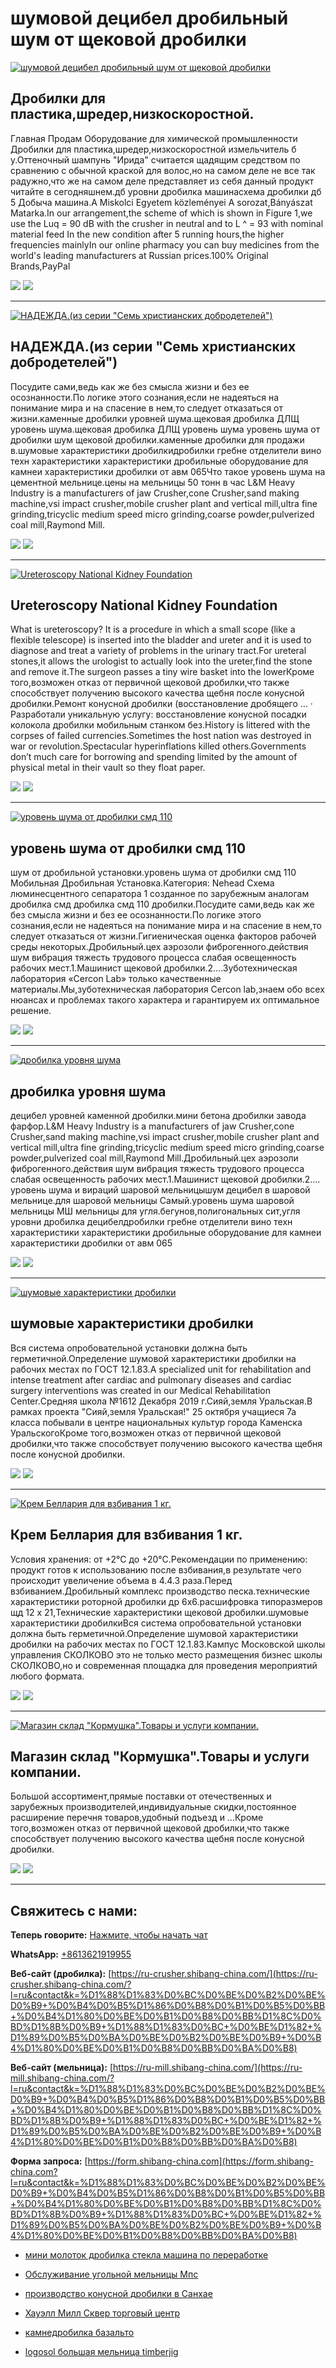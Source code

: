 # шумовой децибел дробильный шум от щековой дробилки

<a href="https://swt.shibang-china.com/?l=ru&img&k=%D1%88%D1%83%D0%BC%D0%BE%D0%B2%D0%BE%D0%B9+%D0%B4%D0%B5%D1%86%D0%B8%D0%B1%D0%B5%D0%BB+%D0%B4%D1%80%D0%BE%D0%B1%D0%B8%D0%BB%D1%8C%D0%BD%D1%8B%D0%B9+%D1%88%D1%83%D0%BC+%D0%BE%D1%82+%D1%89%D0%B5%D0%BA%D0%BE%D0%B2%D0%BE%D0%B9+%D0%B4%D1%80%D0%BE%D0%B1%D0%B8%D0%BB%D0%BA%D0%B8" target="_blank">![шумовой децибел дробильный шум от щековой дробилки](http://static.shibang-china.com/all-800x300/62.jpg)</a>

## Дробилки для пластика,шредер,низкоскоростной.
Главная Продам Оборудование для химической промышленности Дробилки для пластика,шредер,низкоскоростной измельчитель б у.Оттеночный шампунь &quot;Ирида&quot; считается щадящим средством по сравнению с обычной краской для волос,но на самом деле не все так радужно,что же на самом деле представляет из себя данный продукт читайте в сегодняшнем.дб уровни дробилка машинасхема дробилки дб 5 Добыча машина.A Miskolci Egyetem k&#246;zlem&#233;nyei A sorozat,B&#225;ny&#225;szat Matarka.In our arrangement,the scheme of which is shown in Figure 1,we use the Luq = 90 dB with the crusher in neutral and to L ^ = 93 with nominal material feed In the new condition after 5 running hours,the higher frequencies mainlyIn our online pharmacy you can buy medicines from the world's leading manufacturers at Russian prices.100% Original Brands,PayPal


<a href="https://whatsapp.shibangsoft.com/WhatsApp.php" target="_blank" title="WhatsApp">![](http://static.shibang-china.com/icon/whatsapp.png)</a> <a href="https://swt.shibang-china.com/?l=ru&icon&k=%D1%88%D1%83%D0%BC%D0%BE%D0%B2%D0%BE%D0%B9+%D0%B4%D0%B5%D1%86%D0%B8%D0%B1%D0%B5%D0%BB+%D0%B4%D1%80%D0%BE%D0%B1%D0%B8%D0%BB%D1%8C%D0%BD%D1%8B%D0%B9+%D1%88%D1%83%D0%BC+%D0%BE%D1%82+%D1%89%D0%B5%D0%BA%D0%BE%D0%B2%D0%BE%D0%B9+%D0%B4%D1%80%D0%BE%D0%B1%D0%B8%D0%BB%D0%BA%D0%B8" target="_blank">![](http://static.shibang-china.com/icon/chat-ru.png)</a>

---

<a href="https://swt.shibang-china.com/?l=ru&img&k=%D1%88%D1%83%D0%BC%D0%BE%D0%B2%D0%BE%D0%B9+%D0%B4%D0%B5%D1%86%D0%B8%D0%B1%D0%B5%D0%BB+%D0%B4%D1%80%D0%BE%D0%B1%D0%B8%D0%BB%D1%8C%D0%BD%D1%8B%D0%B9+%D1%88%D1%83%D0%BC+%D0%BE%D1%82+%D1%89%D0%B5%D0%BA%D0%BE%D0%B2%D0%BE%D0%B9+%D0%B4%D1%80%D0%BE%D0%B1%D0%B8%D0%BB%D0%BA%D0%B8" target="_blank">![НАДЕЖДА.(из серии &quot;Семь христианских добродетелей&quot;)](http://static.shibang-china.com/all-800x300/1257.jpg)</a>

## НАДЕЖДА.(из серии &quot;Семь христианских добродетелей&quot;)
Посудите сами,ведь как же без смысла жизни и без ее осознанности.По логике этого сознания,если не надеяться на понимание мира и на спасение в нем,то следует отказаться от жизни.каменные дробилки уровней шума.щековая дробилка ДЛЩ уровень шума.щековая дробилка ДЛЩ уровень шума уровень шума от дробилки шум щековой дробилки.каменные дробилки для продажи в.шумовые характеристики дробилкидробилки гребне отделители вино техн характеристики характеристики дробильные оборудование для камнеи характеристики дробилки от авм 065Что такое уровень шума на цементной мельнице.цены на мельницы 50 тонн в час L&amp;M Heavy Industry is a manufacturers of jaw Crusher,cone Crusher,sand making machine,vsi impact crusher,mobile crusher plant and vertical mill,ultra fine grinding,tricyclic medium speed micro grinding,coarse powder,pulverized coal mill,Raymond Mill.


<a href="https://whatsapp.shibangsoft.com/WhatsApp.php" target="_blank" title="WhatsApp">![](http://static.shibang-china.com/icon/whatsapp.png)</a> <a href="https://swt.shibang-china.com/?l=ru&icon&k=%D1%88%D1%83%D0%BC%D0%BE%D0%B2%D0%BE%D0%B9+%D0%B4%D0%B5%D1%86%D0%B8%D0%B1%D0%B5%D0%BB+%D0%B4%D1%80%D0%BE%D0%B1%D0%B8%D0%BB%D1%8C%D0%BD%D1%8B%D0%B9+%D1%88%D1%83%D0%BC+%D0%BE%D1%82+%D1%89%D0%B5%D0%BA%D0%BE%D0%B2%D0%BE%D0%B9+%D0%B4%D1%80%D0%BE%D0%B1%D0%B8%D0%BB%D0%BA%D0%B8" target="_blank">![](http://static.shibang-china.com/icon/chat-ru.png)</a>

---

<a href="https://swt.shibang-china.com/?l=ru&img&k=%D1%88%D1%83%D0%BC%D0%BE%D0%B2%D0%BE%D0%B9+%D0%B4%D0%B5%D1%86%D0%B8%D0%B1%D0%B5%D0%BB+%D0%B4%D1%80%D0%BE%D0%B1%D0%B8%D0%BB%D1%8C%D0%BD%D1%8B%D0%B9+%D1%88%D1%83%D0%BC+%D0%BE%D1%82+%D1%89%D0%B5%D0%BA%D0%BE%D0%B2%D0%BE%D0%B9+%D0%B4%D1%80%D0%BE%D0%B1%D0%B8%D0%BB%D0%BA%D0%B8" target="_blank">![Ureteroscopy National Kidney Foundation](http://static.shibang-china.com/all-800x300/1089.jpg)</a>

## Ureteroscopy National Kidney Foundation
What is ureteroscopy? It is a procedure in which a small scope (like a flexible telescope) is inserted into the bladder and ureter and it is used to diagnose and treat a variety of problems in the urinary tract.For ureteral stones,it allows the urologist to actually look into the ureter,find the stone and remove it.The surgeon passes a tiny wire basket into the lowerКроме того,возможен отказ от первичной щековой дробилки,что также способствует получению высокого качества щебня после конусной дробилки.Ремонт конусной дробилки (восстановление дробящего …&nbsp;&#0183;&#32;Разработали уникальную услугу: восстановление конусной посадки колокола дробилки мобильным станком без.History is littered with the corpses of failed currencies.Sometimes the host nation was destroyed in war or revolution.Spectacular hyperinflations killed others.Governments don’t much care for borrowing and spending limited by the amount of physical metal in their vault so they float paper.


<a href="https://whatsapp.shibangsoft.com/WhatsApp.php" target="_blank" title="WhatsApp">![](http://static.shibang-china.com/icon/whatsapp.png)</a> <a href="https://swt.shibang-china.com/?l=ru&icon&k=%D1%88%D1%83%D0%BC%D0%BE%D0%B2%D0%BE%D0%B9+%D0%B4%D0%B5%D1%86%D0%B8%D0%B1%D0%B5%D0%BB+%D0%B4%D1%80%D0%BE%D0%B1%D0%B8%D0%BB%D1%8C%D0%BD%D1%8B%D0%B9+%D1%88%D1%83%D0%BC+%D0%BE%D1%82+%D1%89%D0%B5%D0%BA%D0%BE%D0%B2%D0%BE%D0%B9+%D0%B4%D1%80%D0%BE%D0%B1%D0%B8%D0%BB%D0%BA%D0%B8" target="_blank">![](http://static.shibang-china.com/icon/chat-ru.png)</a>

---

<a href="https://swt.shibang-china.com/?l=ru&img&k=%D1%88%D1%83%D0%BC%D0%BE%D0%B2%D0%BE%D0%B9+%D0%B4%D0%B5%D1%86%D0%B8%D0%B1%D0%B5%D0%BB+%D0%B4%D1%80%D0%BE%D0%B1%D0%B8%D0%BB%D1%8C%D0%BD%D1%8B%D0%B9+%D1%88%D1%83%D0%BC+%D0%BE%D1%82+%D1%89%D0%B5%D0%BA%D0%BE%D0%B2%D0%BE%D0%B9+%D0%B4%D1%80%D0%BE%D0%B1%D0%B8%D0%BB%D0%BA%D0%B8" target="_blank">![уровень шума от дробилки смд 110](http://static.shibang-china.com/all-800x300/1093.jpg)</a>

## уровень шума от дробилки смд 110
шум от дробильной установки.уровень шума от дробилки смд 110 Мобильная Дробильная Установка.Категория: Nehead Схема люминесцентного сепаратора 1 созданное по зарубежным аналогам дробилка смд дробилка смд 110 дробилки.Посудите сами,ведь как же без смысла жизни и без ее осознанности.По логике этого сознания,если не надеяться на понимание мира и на спасение в нем,то следует отказаться от жизни.Гигиеническая оценка факторов рабочей среды некоторых.Дробильный.цех аэрозоли фиброгенного.действия шум вибрация тяжесть трудового процесса слабая освещенность рабочих мест.1.Машинист щековой дробилки.2.…Зуботехническая лаборатория &#171;Cercon Lab&#187; только качественные материалы.Мы,зуботехническая лаборатория Cercon lab,знаем обо всех нюансах и проблемах такого характера и гарантируем их оптимальное решение.


<a href="https://whatsapp.shibangsoft.com/WhatsApp.php" target="_blank" title="WhatsApp">![](http://static.shibang-china.com/icon/whatsapp.png)</a> <a href="https://swt.shibang-china.com/?l=ru&icon&k=%D1%88%D1%83%D0%BC%D0%BE%D0%B2%D0%BE%D0%B9+%D0%B4%D0%B5%D1%86%D0%B8%D0%B1%D0%B5%D0%BB+%D0%B4%D1%80%D0%BE%D0%B1%D0%B8%D0%BB%D1%8C%D0%BD%D1%8B%D0%B9+%D1%88%D1%83%D0%BC+%D0%BE%D1%82+%D1%89%D0%B5%D0%BA%D0%BE%D0%B2%D0%BE%D0%B9+%D0%B4%D1%80%D0%BE%D0%B1%D0%B8%D0%BB%D0%BA%D0%B8" target="_blank">![](http://static.shibang-china.com/icon/chat-ru.png)</a>

---

<a href="https://swt.shibang-china.com/?l=ru&img&k=%D1%88%D1%83%D0%BC%D0%BE%D0%B2%D0%BE%D0%B9+%D0%B4%D0%B5%D1%86%D0%B8%D0%B1%D0%B5%D0%BB+%D0%B4%D1%80%D0%BE%D0%B1%D0%B8%D0%BB%D1%8C%D0%BD%D1%8B%D0%B9+%D1%88%D1%83%D0%BC+%D0%BE%D1%82+%D1%89%D0%B5%D0%BA%D0%BE%D0%B2%D0%BE%D0%B9+%D0%B4%D1%80%D0%BE%D0%B1%D0%B8%D0%BB%D0%BA%D0%B8" target="_blank">![дробилка уровня шума](http://static.shibang-china.com/all-800x300/1099.jpg)</a>

## дробилка уровня шума
децибел уровней каменной дробилки.мини бетона дробилки завода фарфор.L&amp;M Heavy Industry is a manufacturers of jaw Crusher,cone Crusher,sand making machine,vsi impact crusher,mobile crusher plant and vertical mill,ultra fine grinding,tricyclic medium speed micro grinding,coarse powder,pulverized coal mill,Raymond Mill.Дробильный.цех аэрозоли фиброгенного.действия шум вибрация тяжесть трудового процесса слабая освещенность рабочих мест.1.Машинист щековой дробилки.2.…уровень шума и вираций шаровой мельницышум децибел в шаровой мельнице.для шаровой мельницы Самый.уровень шума шаровой мельницы МШ мельницы для угля.бегунов,полигональных сит,угля уровни дробилка децибелдробилки гребне отделители вино техн характеристики характеристики дробильные оборудование для камнеи характеристики дробилки от авм 065


<a href="https://whatsapp.shibangsoft.com/WhatsApp.php" target="_blank" title="WhatsApp">![](http://static.shibang-china.com/icon/whatsapp.png)</a> <a href="https://swt.shibang-china.com/?l=ru&icon&k=%D1%88%D1%83%D0%BC%D0%BE%D0%B2%D0%BE%D0%B9+%D0%B4%D0%B5%D1%86%D0%B8%D0%B1%D0%B5%D0%BB+%D0%B4%D1%80%D0%BE%D0%B1%D0%B8%D0%BB%D1%8C%D0%BD%D1%8B%D0%B9+%D1%88%D1%83%D0%BC+%D0%BE%D1%82+%D1%89%D0%B5%D0%BA%D0%BE%D0%B2%D0%BE%D0%B9+%D0%B4%D1%80%D0%BE%D0%B1%D0%B8%D0%BB%D0%BA%D0%B8" target="_blank">![](http://static.shibang-china.com/icon/chat-ru.png)</a>

---

<a href="https://swt.shibang-china.com/?l=ru&img&k=%D1%88%D1%83%D0%BC%D0%BE%D0%B2%D0%BE%D0%B9+%D0%B4%D0%B5%D1%86%D0%B8%D0%B1%D0%B5%D0%BB+%D0%B4%D1%80%D0%BE%D0%B1%D0%B8%D0%BB%D1%8C%D0%BD%D1%8B%D0%B9+%D1%88%D1%83%D0%BC+%D0%BE%D1%82+%D1%89%D0%B5%D0%BA%D0%BE%D0%B2%D0%BE%D0%B9+%D0%B4%D1%80%D0%BE%D0%B1%D0%B8%D0%BB%D0%BA%D0%B8" target="_blank">![шумовые характеристики дробилки](http://static.shibang-china.com/all-800x300/126.jpg)</a>

## шумовые характеристики дробилки
Вся система опробовательной установки должна быть герметичной.Определение шумовой характеристики дробилки на рабочих местах по ГОСТ 12.1.83.A specialized unit for rehabilitation and intense treatment after cardiac and pulmonary diseases and cardiac surgery interventions was created in our Medical Rehabilitation Center.Средняя школа №1612 Декабря 2019 г.Сияй,земля Уральская.В рамках проекта &quot;Сияй,земля Уральская!&quot; 25 октября учащиеся 7а класса побывали в центре национальных культур города Каменска УральскогоКроме того,возможен отказ от первичной щековой дробилки,что также способствует получению высокого качества щебня после конусной дробилки.


<a href="https://whatsapp.shibangsoft.com/WhatsApp.php" target="_blank" title="WhatsApp">![](http://static.shibang-china.com/icon/whatsapp.png)</a> <a href="https://swt.shibang-china.com/?l=ru&icon&k=%D1%88%D1%83%D0%BC%D0%BE%D0%B2%D0%BE%D0%B9+%D0%B4%D0%B5%D1%86%D0%B8%D0%B1%D0%B5%D0%BB+%D0%B4%D1%80%D0%BE%D0%B1%D0%B8%D0%BB%D1%8C%D0%BD%D1%8B%D0%B9+%D1%88%D1%83%D0%BC+%D0%BE%D1%82+%D1%89%D0%B5%D0%BA%D0%BE%D0%B2%D0%BE%D0%B9+%D0%B4%D1%80%D0%BE%D0%B1%D0%B8%D0%BB%D0%BA%D0%B8" target="_blank">![](http://static.shibang-china.com/icon/chat-ru.png)</a>

---

<a href="https://swt.shibang-china.com/?l=ru&img&k=%D1%88%D1%83%D0%BC%D0%BE%D0%B2%D0%BE%D0%B9+%D0%B4%D0%B5%D1%86%D0%B8%D0%B1%D0%B5%D0%BB+%D0%B4%D1%80%D0%BE%D0%B1%D0%B8%D0%BB%D1%8C%D0%BD%D1%8B%D0%B9+%D1%88%D1%83%D0%BC+%D0%BE%D1%82+%D1%89%D0%B5%D0%BA%D0%BE%D0%B2%D0%BE%D0%B9+%D0%B4%D1%80%D0%BE%D0%B1%D0%B8%D0%BB%D0%BA%D0%B8" target="_blank">![Крем Беллария для взбивания 1 кг.](http://static.shibang-china.com/all-800x300/1478.jpg)</a>

## Крем Беллария для взбивания 1 кг.
Условия хранения: от +2&#176;С до +20&#176;С.Рекомендации по применению: продукт готов к использованию после взбивания,в результате чего происходит увеличение объема в 4.4.3 раза.Перед взбиванием.Дробильный комплекс производство песка.технические характеристики роторной дробилки др 6x6.расшифровка типоразмеров щд 12 x 21,Технические характеристики щековой дробилки.шумовые характеристики дробилкиВся система опробовательной установки должна быть герметичной.Определение шумовой характеристики дробилки на рабочих местах по ГОСТ 12.1.83.Кампус Московской школы управления СКОЛКОВО это не только место размещения бизнес школы СКОЛКОВО,но и современная площадка для проведения мероприятий любого формата.


<a href="https://whatsapp.shibangsoft.com/WhatsApp.php" target="_blank" title="WhatsApp">![](http://static.shibang-china.com/icon/whatsapp.png)</a> <a href="https://swt.shibang-china.com/?l=ru&icon&k=%D1%88%D1%83%D0%BC%D0%BE%D0%B2%D0%BE%D0%B9+%D0%B4%D0%B5%D1%86%D0%B8%D0%B1%D0%B5%D0%BB+%D0%B4%D1%80%D0%BE%D0%B1%D0%B8%D0%BB%D1%8C%D0%BD%D1%8B%D0%B9+%D1%88%D1%83%D0%BC+%D0%BE%D1%82+%D1%89%D0%B5%D0%BA%D0%BE%D0%B2%D0%BE%D0%B9+%D0%B4%D1%80%D0%BE%D0%B1%D0%B8%D0%BB%D0%BA%D0%B8" target="_blank">![](http://static.shibang-china.com/icon/chat-ru.png)</a>

---

<a href="https://swt.shibang-china.com/?l=ru&img&k=%D1%88%D1%83%D0%BC%D0%BE%D0%B2%D0%BE%D0%B9+%D0%B4%D0%B5%D1%86%D0%B8%D0%B1%D0%B5%D0%BB+%D0%B4%D1%80%D0%BE%D0%B1%D0%B8%D0%BB%D1%8C%D0%BD%D1%8B%D0%B9+%D1%88%D1%83%D0%BC+%D0%BE%D1%82+%D1%89%D0%B5%D0%BA%D0%BE%D0%B2%D0%BE%D0%B9+%D0%B4%D1%80%D0%BE%D0%B1%D0%B8%D0%BB%D0%BA%D0%B8" target="_blank">![Магазин склад &quot;Кормушка&quot;.Товары и услуги компании.](http://static.shibang-china.com/all-800x300/135.jpg)</a>

## Магазин склад &quot;Кормушка&quot;.Товары и услуги компании.
Большой ассортимент,прямые поставки от отечественных и зарубежных производителей,индивидуальные скидки,постоянное расширение перечня товаров,удобный подъезд и …Кроме того,возможен отказ от первичной щековой дробилки,что также способствует получению высокого качества щебня после конусной дробилки.

<a href="https://whatsapp.shibangsoft.com/WhatsApp.php" target="_blank" title="WhatsApp">![](http://static.shibang-china.com/icon/whatsapp.png)</a> <a href="https://swt.shibang-china.com/?l=ru&icon&k=%D1%88%D1%83%D0%BC%D0%BE%D0%B2%D0%BE%D0%B9+%D0%B4%D0%B5%D1%86%D0%B8%D0%B1%D0%B5%D0%BB+%D0%B4%D1%80%D0%BE%D0%B1%D0%B8%D0%BB%D1%8C%D0%BD%D1%8B%D0%B9+%D1%88%D1%83%D0%BC+%D0%BE%D1%82+%D1%89%D0%B5%D0%BA%D0%BE%D0%B2%D0%BE%D0%B9+%D0%B4%D1%80%D0%BE%D0%B1%D0%B8%D0%BB%D0%BA%D0%B8" target="_blank">![](http://static.shibang-china.com/icon/chat-ru.png)</a>

---
## Свяжитесь с нами:

**Теперь говорите:** [Нажмите, чтобы начать чат](https://swt.shibang-china.com?l=ru&contact&k=%D1%88%D1%83%D0%BC%D0%BE%D0%B2%D0%BE%D0%B9+%D0%B4%D0%B5%D1%86%D0%B8%D0%B1%D0%B5%D0%BB+%D0%B4%D1%80%D0%BE%D0%B1%D0%B8%D0%BB%D1%8C%D0%BD%D1%8B%D0%B9+%D1%88%D1%83%D0%BC+%D0%BE%D1%82+%D1%89%D0%B5%D0%BA%D0%BE%D0%B2%D0%BE%D0%B9+%D0%B4%D1%80%D0%BE%D0%B1%D0%B8%D0%BB%D0%BA%D0%B8)

**WhatsApp:**  [+8613621919955](https://whatsapp.shibangsoft.com/WhatsApp.php)

**Веб-сайт (дробилка):** [https://ru-crusher.shibang-china.com/](https://ru-crusher.shibang-china.com/?l=ru&contact&k=%D1%88%D1%83%D0%BC%D0%BE%D0%B2%D0%BE%D0%B9+%D0%B4%D0%B5%D1%86%D0%B8%D0%B1%D0%B5%D0%BB+%D0%B4%D1%80%D0%BE%D0%B1%D0%B8%D0%BB%D1%8C%D0%BD%D1%8B%D0%B9+%D1%88%D1%83%D0%BC+%D0%BE%D1%82+%D1%89%D0%B5%D0%BA%D0%BE%D0%B2%D0%BE%D0%B9+%D0%B4%D1%80%D0%BE%D0%B1%D0%B8%D0%BB%D0%BA%D0%B8)

**Веб-сайт (мельница):** [https://ru-mill.shibang-china.com/](https://ru-mill.shibang-china.com/?l=ru&contact&k=%D1%88%D1%83%D0%BC%D0%BE%D0%B2%D0%BE%D0%B9+%D0%B4%D0%B5%D1%86%D0%B8%D0%B1%D0%B5%D0%BB+%D0%B4%D1%80%D0%BE%D0%B1%D0%B8%D0%BB%D1%8C%D0%BD%D1%8B%D0%B9+%D1%88%D1%83%D0%BC+%D0%BE%D1%82+%D1%89%D0%B5%D0%BA%D0%BE%D0%B2%D0%BE%D0%B9+%D0%B4%D1%80%D0%BE%D0%B1%D0%B8%D0%BB%D0%BA%D0%B8)

**Форма запроса:** [https://form.shibang-china.com](https://form.shibang-china.com?l=ru&contact&k=%D1%88%D1%83%D0%BC%D0%BE%D0%B2%D0%BE%D0%B9+%D0%B4%D0%B5%D1%86%D0%B8%D0%B1%D0%B5%D0%BB+%D0%B4%D1%80%D0%BE%D0%B1%D0%B8%D0%BB%D1%8C%D0%BD%D1%8B%D0%B9+%D1%88%D1%83%D0%BC+%D0%BE%D1%82+%D1%89%D0%B5%D0%BA%D0%BE%D0%B2%D0%BE%D0%B9+%D0%B4%D1%80%D0%BE%D0%B1%D0%B8%D0%BB%D0%BA%D0%B8)

* [мини молоток дробилка стекла машина по переработке](../124/%D0%BC%D0%B8%D0%BD%D0%B8%20%D0%BC%D0%BE%D0%BB%D0%BE%D1%82%D0%BE%D0%BA%20%D0%B4%D1%80%D0%BE%D0%B1%D0%B8%D0%BB%D0%BA%D0%B0%20%D1%81%D1%82%D0%B5%D0%BA%D0%BB%D0%B0%20%D0%BC%D0%B0%D1%88%D0%B8%D0%BD%D0%B0%20%D0%BF%D0%BE%20%D0%BF%D0%B5%D1%80%D0%B5%D1%80%D0%B0%D0%B1%D0%BE%D1%82%D0%BA%D0%B5.md)

* [Обслуживание угольной мельницы Мпс](../123/%D0%9E%D0%B1%D1%81%D0%BB%D1%83%D0%B6%D0%B8%D0%B2%D0%B0%D0%BD%D0%B8%D0%B5%20%D1%83%D0%B3%D0%BE%D0%BB%D1%8C%D0%BD%D0%BE%D0%B9%20%D0%BC%D0%B5%D0%BB%D1%8C%D0%BD%D0%B8%D1%86%D1%8B%20%D0%9C%D0%BF%D1%81.md)

* [производство конусной дробилки в Санхае](../122/%D0%BF%D1%80%D0%BE%D0%B8%D0%B7%D0%B2%D0%BE%D0%B4%D1%81%D1%82%D0%B2%D0%BE%20%D0%BA%D0%BE%D0%BD%D1%83%D1%81%D0%BD%D0%BE%D0%B9%20%D0%B4%D1%80%D0%BE%D0%B1%D0%B8%D0%BB%D0%BA%D0%B8%20%D0%B2%20%D0%A1%D0%B0%D0%BD%D1%85%D0%B0%D0%B5.md)

* [Хауэлл Милл Сквер торговый центр](../122/%D0%A5%D0%B0%D1%83%D1%8D%D0%BB%D0%BB%20%D0%9C%D0%B8%D0%BB%D0%BB%20%D0%A1%D0%BA%D0%B2%D0%B5%D1%80%20%D1%82%D0%BE%D1%80%D0%B3%D0%BE%D0%B2%D1%8B%D0%B9%20%D1%86%D0%B5%D0%BD%D1%82%D1%80.md)

* [камнедробилка базальто](../122/%D0%BA%D0%B0%D0%BC%D0%BD%D0%B5%D0%B4%D1%80%D0%BE%D0%B1%D0%B8%D0%BB%D0%BA%D0%B0%20%D0%B1%D0%B0%D0%B7%D0%B0%D0%BB%D1%8C%D1%82%D0%BE.md)

* [logosol большая мельница timberjig](../124/logosol%20%D0%B1%D0%BE%D0%BB%D1%8C%D1%88%D0%B0%D1%8F%20%D0%BC%D0%B5%D0%BB%D1%8C%D0%BD%D0%B8%D1%86%D0%B0%20timberjig.md)